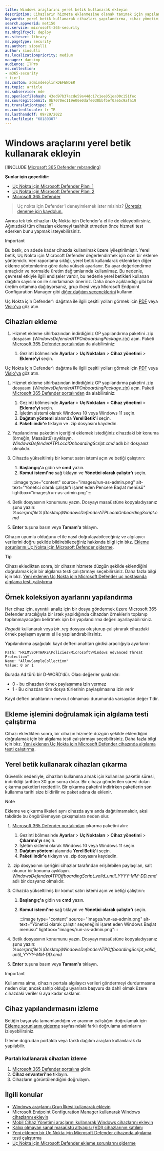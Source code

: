 ```yaml
---
title: Windows araçlarını yerel betik kullanarak ekleyin
description: Cihazların hizmete eklenmesine olanak tanımak için yapılandırma paketini cihazlara dağıtmak için yerel bir betik kullanın.
keywords: yerel betik kullanarak cihazları yapılandırma, cihaz yönetimi, Uç Nokta için Microsoft Defender cihazları yapılandırma
search.appverid: met150
ms.service: microsoft-365-security
ms.mktglfcycl: deploy
ms.sitesec: library
ms.pagetype: security
ms.author: siosulli
author: siosulli
ms.localizationpriority: medium
manager: dansimp
audience: ITPro
ms.collection:
- m365-security
- tier1
ms.custom: admindeeplinkDEFENDER
ms.topic: article
ms.subservice: mde
ms.openlocfilehash: 43ed97b37acde59a44dc17c1ee051ea00c151fec
ms.sourcegitcommit: 0b7070ec119e00e0dafe030bbfbef0ae5c9afa19
ms.translationtype: MT
ms.contentlocale: tr-TR
ms.lasthandoff: 09/29/2022
ms.locfileid: "68180307"
---
```

# <a name="onboard-windows-devices-using-a-local-script"></a>Windows araçlarını yerel betik kullanarak ekleyin

[!INCLUDE [Microsoft 365 Defender rebranding](../../includes/microsoft-defender.md)]

**Şunlar için geçerlidir:**
- [Uç Nokta için Microsoft Defender Planı 1](https://go.microsoft.com/fwlink/p/?linkid=2154037)
- [Uç Nokta için Microsoft Defender Planı 2](https://go.microsoft.com/fwlink/p/?linkid=2154037)
- [Microsoft 365 Defender](https://go.microsoft.com/fwlink/?linkid=2118804)

> Uç nokta için Defender'i deneyimlemek ister misiniz? [Ücretsiz deneme için kaydolun.](https://signup.microsoft.com/create-account/signup?products=7f379fee-c4f9-4278-b0a1-e4c8c2fcdf7e&ru=https://aka.ms/MDEp2OpenTrial?ocid=docs-wdatp-configureendpointsscript-abovefoldlink)

Ayrıca tek tek cihazları Uç Nokta için Defender'a el ile de ekleyebilirsiniz. Ağınızdaki tüm cihazları eklemeyi taahhüt etmeden önce hizmeti test ederken bunu yapmak isteyebilirsiniz.

> [!IMPORTANT]
> Bu betik, on adede kadar cihazda kullanılmak üzere iyileştirilmiştir.
> Yerel betik, Uç Nokta için Microsoft Defender değerlendirmek için özel bir ekleme yöntemidir.
> Veri raporlama sıklığı, yerel betik kullanılarak eklenirken diğer ekleme yöntemlerine göre daha yüksek ayarlanır.
> Bu ayar değerlendirme amaçlıdır ve normalde üretim dağıtımlarında kullanılmaz. Bu nedenle, çevresel etkiyle ilgili endişeler vardır, bu nedenle yerel betikleri kullanan dağıtım sayısını on ile sınırlamanızı öneririz.
> Daha önce açıklandığı gibi bir üretim ortamına dağıtıyorsanız, grup ilkesi veya Microsoft Endpoint Configuration Manager gibi [diğer dağıtım seçeneklerini](configure-endpoints.md) kullanın.

Uç Nokta için Defender'ı dağıtma ile ilgili çeşitli yolları görmek için [PDF](https://github.com/MicrosoftDocs/microsoft-365-docs/raw/public/microsoft-365/security/defender-endpoint/downloads/mdatp-deployment-strategy.pdf)  veya  [Visio'ya](https://github.com/MicrosoftDocs/microsoft-365-docs/raw/public/microsoft-365/security/defender-endpoint/downloads/mdatp-deployment-strategy.vsdx) göz atın. 

## <a name="onboard-devices"></a>Cihazları ekleme 

1.  Hizmet ekleme sihirbazından indirdiğiniz GP yapılandırma paketini .zip dosyasını (*WindowsDefenderATPOnboardingPackage.zip*) açın. Paketi <a href="https://go.microsoft.com/fwlink/p/?linkid=2077139" target="_blank">Microsoft 365 Defender portalından</a> da alabilirsiniz:

    1. Gezinti bölmesinde **Ayarlar** > **Uç Noktaları** > **Cihaz yönetimi** > **Ekleme'yi** seçin.


Uç Nokta için Defender'ı dağıtma ile ilgili çeşitli yolları görmek için [PDF](https://download.microsoft.com/download/5/6/0/5609001f-b8ae-412f-89eb-643976f6b79c/mde-deployment-strategy.pdf)  veya  [Visio'ya](https://download.microsoft.com/download/5/6/0/5609001f-b8ae-412f-89eb-643976f6b79c/mde-deployment-strategy.vsdx) göz atın.

1. Hizmet ekleme sihirbazından indirdiğiniz GP yapılandırma paketini .zip dosyasını (*WindowsDefenderATPOnboardingPackage.zip*) açın. Paketi <a href="https://go.microsoft.com/fwlink/p/?linkid=2077139" target="_blank">Microsoft 365 Defender portalından</a> da alabilirsiniz:
    1. Gezinti bölmesinde **Ayarlar** \> **Uç Noktaları** \> **Cihaz yönetimi** \> **Ekleme'yi** seçin.
    2. İşletim sistemi olarak Windows 10 veya Windows 11 seçin.
    3. **Dağıtım yöntemi** alanında **Yerel Betik'i** seçin.
    4. **Paketi indir'e** tıklayın ve .zip dosyasını kaydedin.

2. Yapılandırma paketinin içeriğini eklemek istediğiniz cihazdaki bir konuma (örneğin, Masaüstü) ayıklayın. *WindowsDefenderATPLocalOnboardingScript.cmd* adlı bir dosyanız olmalıdır.

3. Cihazda yükseltilmiş bir komut satırı istemi açın ve betiği çalıştırın:
   1. **Başlangıç'a** gidin ve **cmd** yazın.
   2. **Komut istemi'ne** sağ tıklayın ve **Yönetici olarak çalıştır'ı** seçin.

    :::image type="content" source="images/run-as-admin.png" alt-text="Yönetici olarak çalıştır'ı işaret eden Pencere Başlat menüsü" lightbox="images/run-as-admin.png":::

4.  Betik dosyasının konumunu yazın. Dosyayı masaüstüne kopyaladıysanız şunu yazın: *%userprofile%\Desktop\WindowsDefenderATPLocalOnboardingScript.cmd*

5.  **Enter** tuşuna basın veya **Tamam'a** tıklayın.

Cihazın uyumlu olduğunu el ile nasıl doğrulayabileceğiniz ve algılayıcı verilerini doğru şekilde bildirebileceğiniz hakkında bilgi için bkz. [Ekleme sorunlarını Uç Nokta için Microsoft Defender giderme](troubleshoot-onboarding.md).

> [!TIP]
> Cihazı ekledikten sonra, bir cihazın hizmete düzgün şekilde eklendiğini doğrulamak için bir algılama testi çalıştırmayı seçebilirsiniz. Daha fazla bilgi için bkz. [Yeni eklenen Uç Nokta için Microsoft Defender uç noktasında algılama testi çalıştırma](run-detection-test.md).

## <a name="configure-sample-collection-settings"></a>Örnek koleksiyon ayarlarını yapılandırma

Her cihaz için, ayrıntılı analiz için bir dosya göndermek üzere Microsoft 365 Defender aracılığıyla bir istek yapıldığında cihazdan örneklerin toplanıp toplanmayacağını belirtmek için bir yapılandırma değeri ayarlayabilirsiniz.

*Regedit* kullanarak veya *bir .reg* dosyası oluşturup çalıştırarak cihazdaki örnek paylaşım ayarını el ile yapılandırabilirsiniz.

Yapılandırma aşağıdaki kayıt defteri anahtarı girdisi aracılığıyla ayarlanır:

```console
Path: "HKLM\SOFTWARE\Policies\Microsoft\Windows Advanced Threat Protection"
Name: "AllowSampleCollection"
Value: 0 or 1
```

Burada Ad türü bir D-WORD'dür. Olası değerler şunlardır:

- 0 - bu cihazdan örnek paylaşımına izin vermez
- 1 - Bu cihazdan tüm dosya türlerinin paylaşılmasına izin verir

Kayıt defteri anahtarının mevcut olmaması durumunda varsayılan değer 1'dir.

## <a name="run-a-detection-test-to-verify-onboarding"></a>Ekleme işlemini doğrulamak için algılama testi çalıştırma

Cihazı ekledikten sonra, bir cihazın hizmete düzgün şekilde eklendiğini doğrulamak için bir algılama testi çalıştırmayı seçebilirsiniz. Daha fazla bilgi için bkz. [Yeni eklenen Uç Nokta için Microsoft Defender cihazında algılama testi çalıştırma](run-detection-test.md).

## <a name="offboard-devices-using-a-local-script"></a>Yerel betik kullanarak cihazları çıkarma

Güvenlik nedeniyle, cihazları kullanıma almak için kullanılan paketin süresi, indirildiği tarihten 30 gün sonra dolar. Bir cihaza gönderilen süresi dolan çıkarma paketleri reddedilir. Bir çıkarma paketini indirirken paketlerin son kullanma tarihi size bildirilir ve paket adına da eklenir.

> [!NOTE]
> Ekleme ve çıkarma ilkeleri aynı cihazda aynı anda dağıtılmamalıdır, aksi takdirde bu öngörülemeyen çakışmalara neden olur.

1. <a href="https://go.microsoft.com/fwlink/p/?linkid=2077139" target="_blank">Microsoft 365 Defender portalından</a> çıkarma paketini alın:
    1. Gezinti bölmesinde **Ayarlar** \> **Uç Noktaları** \> **Cihaz yönetimi** \> **Çıkarma'yı** seçin.
    2. İşletim sistemi olarak Windows 10 veya Windows 11 seçin.
    3. **Dağıtım yöntemi** alanında **Yerel Betik'i** seçin.
    4. **Paketi indir'e** tıklayın ve .zip dosyasını kaydedin.

2. .zip dosyasının içeriğini cihazlar tarafından erişilebilen paylaşılan, salt okunur bir konuma ayıklayın. *WindowsDefenderATPOffboardingScript_valid_until_YYYY-MM-DD.cmd* adlı bir dosyanız olmalıdır.

3. Cihazda yükseltilmiş bir komut satırı istemi açın ve betiği çalıştırın:
   1. **Başlangıç'a** gidin ve **cmd** yazın.
   2. **Komut istemi'ne** sağ tıklayın ve **Yönetici olarak çalıştır'ı** seçin.

      :::image type="content" source="images/run-as-admin.png" alt-text="Yönetici olarak çalıştır seçeneğini işaret eden Windows Başlat menüsü" lightbox="images/run-as-admin.png":::

4. Betik dosyasının konumunu yazın. Dosyayı masaüstüne kopyaladıysanız şunu yazın: *%userprofile%\Desktop\WindowsDefenderATPOffboardingScript_valid_until_YYYY-MM-DD.cmd*

5. **Enter** tuşuna basın veya **Tamam'a** tıklayın.

> [!IMPORTANT]
> Kullanıma alma, cihazın portala algılayıcı verileri göndermeyi durdurmasına neden olur, ancak sahip olduğu uyarılara başvuru da dahil olmak üzere cihazdaki veriler 6 aya kadar saklanır.

## <a name="monitor-device-configuration"></a>Cihaz yapılandırmasını izleme

Betiğin başarıyla tamamlandığını ve aracının çalıştığını doğrulamak için [Ekleme sorunlarını giderme](troubleshoot-onboarding.md) sayfasındaki farklı doğrulama adımlarını izleyebilirsiniz.

İzleme doğrudan portalda veya farklı dağıtım araçları kullanılarak da yapılabilir.

### <a name="monitor-devices-using-the-portal"></a>Portalı kullanarak cihazları izleme

1. <a href="https://go.microsoft.com/fwlink/p/?linkid=2077139" target="_blank">Microsoft 365 Defender portalına</a> gidin.
2. **Cihaz envanteri'ne** tıklayın.
3. Cihazların görüntülendiğini doğrulayın.

## <a name="related-topics"></a>İlgili konular
- [Windows araçlarını Grup İlkesi kullanarak ekleyin](configure-endpoints-gp.md)
- [Microsoft Endpoint Configuration Manager kullanarak Windows cihazlarını ekleyin](configure-endpoints-sccm.md)
- [Mobil Cihaz Yönetimi araçlarını kullanarak Windows cihazlarını ekleyin](configure-endpoints-mdm.md)
- [Kalıcı olmayan sanal masaüstü altyapısı (VDI) cihazlarının katılımı](configure-endpoints-vdi.md)
- [Yeni eklenen bir Uç Nokta için Microsoft Defender cihazında algılama testi çalıştırma](run-detection-test.md)
- [Uç Nokta için Microsoft Defender ekleme sorunlarını giderme](troubleshoot-onboarding.md)

